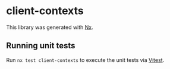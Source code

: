 # client-contexts

This library was generated with [Nx](https://nx.dev).

## Running unit tests

Run `nx test client-contexts` to execute the unit tests via [Vitest](https://vitest.dev/).

